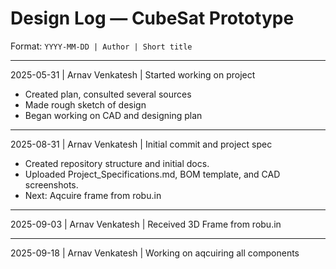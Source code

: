 # Design Log — CubeSat Prototype

Format: `YYYY-MM-DD | Author | Short title`  

----
2025-05-31 | Arnav Venkatesh | Started working on project
- Created plan, consulted several sources
- Made rough sketch of design
- Began working on CAD and designing plan 
----
2025-08-31 | Arnav Venkatesh | Initial commit and project spec
- Created repository structure and initial docs.
- Uploaded Project_Specifications.md, BOM template, and CAD screenshots.
- Next: Aqcuire frame from robu.in
----
2025-09-03 | Arnav Venkatesh | Received 3D Frame from robu.in

----
2025-09-18 | Arnav Venkatesh | Working on aqcuiring all components
